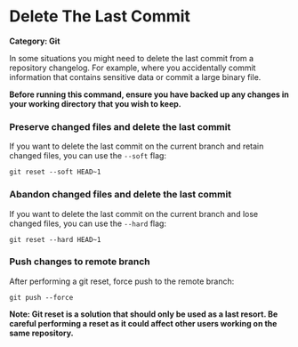 # Delete The Last Commit

__Category: Git__

In some situations you might need to delete the last commit from a repository changelog. For example, where you accidentally commit information that contains sensitive data or commit a large binary file. 

__Before running this command, ensure you have backed up any changes in your working directory that you wish to keep.__ 

### Preserve changed files and delete the last commit

If you want to delete the last commit on the current branch and retain changed files, you can use the `--soft` flag:

```shell
git reset --soft HEAD~1
```
### Abandon changed files and delete the last commit

If you want to delete the last commit on the current branch and lose changed files, you can use the `--hard` flag:

```shell
git reset --hard HEAD~1
```
### Push changes to remote branch

After performing a git reset, force push to the remote branch:

```shell
git push --force
```

__Note: Git reset is a solution that should only be used as a last resort. Be careful performing a reset as it could affect other users working on the same repository.__
